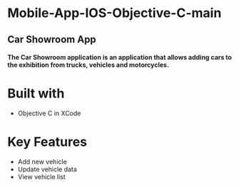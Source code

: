 # Mobile-App-IOS-Objective-C-main
 
## Car Showroom App
#### The Car Showroom application is an application that allows adding cars to the exhibition from trucks, vehicles and motorcycles.

# Built with

* Objective C in XCode

# Key Features
 * Add new vehicle 
 * Update vehicle data 
 * View vehicle list











